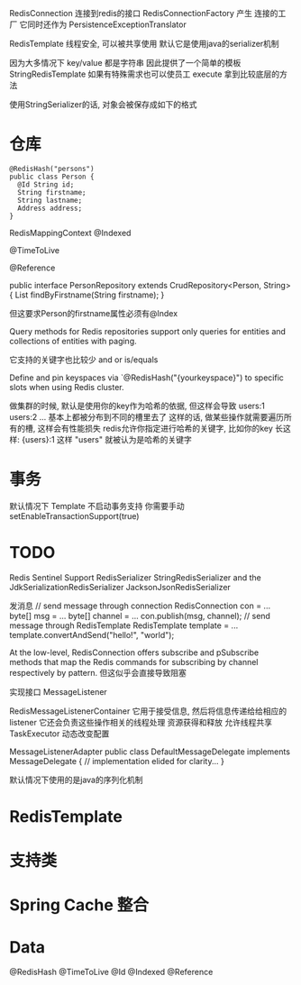 RedisConnection 连接到redis的接口
RedisConnectionFactory 产生 连接的工厂
	它同时还作为 PersistenceExceptionTranslator 

RedisTemplate 线程安全, 可以被共享使用
默认它是使用java的serializer机制

因为大多情况下 key/value 都是字符串
因此提供了一个简单的模板 StringRedisTemplate
如果有特殊需求也可以使员工 execute 拿到比较底层的方法

使用StringSerializer的话, 对象会被保存成如下的格式


# 仓库 #
```
@RedisHash("persons")
public class Person {
  @Id String id;
  String firstname;
  String lastname;
  Address address;
}
```

RedisMappingContext 
@Indexed

@TimeToLive

@Reference

public interface PersonRepository extends CrudRepository<Person, String> {
  List<Person> findByFirstname(String firstname);
}

但这要求Person的firstname属性必须有@Index

Query methods for Redis repositories support only queries for entities and collections of entities with paging.

它支持的关键字也比较少
and or is/equals

Define and pin keyspaces via `@RedisHash("{yourkeyspace}") to specific slots when using Redis cluster.

做集群的时候, 默认是使用你的key作为哈希的依据, 但这样会导致 users:1 users:2 ... 基本上都被分布到不同的槽里去了
这样的话, 做某些操作就需要遍历所有的槽, 这样会有性能损失
redis允许你指定进行哈希的关键字, 比如你的key 长这样:  {users}:1 这样 "users" 就被认为是哈希的关键字


# 事务 #
默认情况下 Template 不启动事务支持
你需要手动
setEnableTransactionSupport(true)


# TODO #
Redis Sentinel Support
RedisSerializer 
StringRedisSerializer and the JdkSerializationRedisSerializer
JacksonJsonRedisSerializer


发消息
// send message through connection RedisConnection con = ...
byte[] msg = ...
byte[] channel = ...
con.publish(msg, channel); // send message through RedisTemplate
RedisTemplate template = ...
template.convertAndSend("hello!", "world");

At the low-level, RedisConnection offers subscribe and pSubscribe methods that map the Redis commands for subscribing by channel respectively by pattern. 
但这似乎会直接导致阻塞

实现接口 MessageListener

RedisMessageListenerContainer
它用于接受信息, 然后将信息传递给给相应的listener
它还会负责这些操作相关的线程处理
资源获得和释放
允许线程共享 TaskExecutor
动态改变配置


MessageListenerAdapter
public class DefaultMessageDelegate implements MessageDelegate {
  // implementation elided for clarity...
}



<bean id="messageListener" class="org.springframework.data.redis.listener.adapter.MessageListenerAdapter">
  <constructor-arg>
    <bean class="redisexample.DefaultMessageDelegate"/>
  </constructor-arg>
</bean>

<bean id="redisContainer" class="org.springframework.data.redis.listener.RedisMessageListenerContainer">
  <property name="connectionFactory" ref="connectionFactory"/>
  <property name="messageListeners">
    <map>
      <entry key-ref="messageListener">
        <bean class="org.springframework.data.redis.listener.ChannelTopic">
          <constructor-arg value="chatroom">
        </bean>
      </entry>
    </map>
  </property>
</bean>



  <bean id="queue" class="org.springframework.data.redis.support.collections.DefaultRedisList">
    <constructor-arg ref="redisTemplate"/>
    <constructor-arg value="queue-key"/>
  </bean>


默认情况下使用的是java的序列化机制

# RedisTemplate #

# 支持类 #

# Spring Cache 整合 #
<!-- declare Redis Cache Manager -->
<bean id="cacheManager" class="org.springframework.data.redis.cache.RedisCacheManager" c:template-ref="redisTemplate"/>

# Data #
@RedisHash
@TimeToLive
@Id
@Indexed
@Reference
